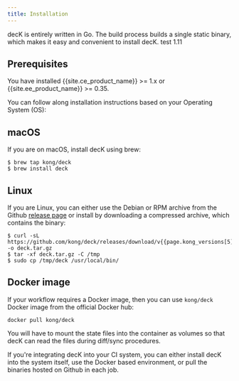 ```yaml
---
title: Installation
---
```


decK is entirely written in Go. The build process builds a single static binary,
which makes it easy and convenient to install decK. test 1.11

## Prerequisites
You have installed {{site.ce_product_name}} >= 1.x or
{{site.ee_product_name}} >= 0.35.

You can follow along installation instructions based on your
Operating System (OS):

## macOS

If you are on macOS, install decK using brew:

```shell
$ brew tap kong/deck
$ brew install deck
```

## Linux

If you are Linux, you can either use the Debian or RPM archive from
the Github [release page](https://github.com/kong/deck/releases)
or install by downloading a compressed archive, which contains the binary:

```shell
$ curl -sL https://github.com/kong/deck/releases/download/v{{page.kong_versions[5].version}}/deck_{{page.kong_versions[5].version}}_linux_amd64.tar.gz -o deck.tar.gz
$ tar -xf deck.tar.gz -C /tmp
$ sudo cp /tmp/deck /usr/local/bin/
```

## Docker image

If your workflow requires a Docker image, then you can use `kong/deck` Docker
image from the official Docker hub:

```
docker pull kong/deck
```

You will have to mount the state files into the container as volumes so that
decK can read the files during diff/sync procedures.

If you're integrating decK into your CI system, you can either install decK
into the system itself, use the Docker based environment, or pull the binaries
hosted on Github in each job.
